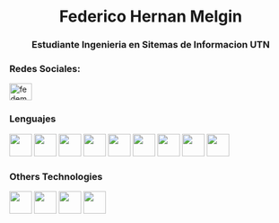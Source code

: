 <h1 align="center">Federico Hernan Melgin</h1>
<h3 align="center">Estudiante Ingenieria en Sitemas de Informacion UTN</h3>
<h3 align="left">Redes Sociales:</h3>
<p align="left">
<a href="https://instagram.com/fedemelgin" target="blank"><img align="center" src="https://raw.githubusercontent.com/rahuldkjain/github-profile-readme-generator/master/src/images/icons/Social/instagram.svg" alt="fedemelgin" height="30" width="40" /></a>
</p>

<h3 align="left">Lenguajes</h3>
<p align="left">
  <img src="https://cdn.jsdelivr.net/gh/devicons/devicon/icons/javascript/javascript-original.svg" width="40" height="40"/>
  <img src="https://cdn.jsdelivr.net/gh/devicons/devicon/icons/typescript/typescript-original.svg" width="40" height="40"/>
  <img src="https://cdn.jsdelivr.net/gh/devicons/devicon/icons/html5/html5-original.svg" width="40" height="40"/>
  <img src="https://cdn.jsdelivr.net/gh/devicons/devicon/icons/css3/css3-original.svg" width="40" height="40"/>
  <img src="https://cdn.jsdelivr.net/gh/devicons/devicon/icons/nodejs/nodejs-original.svg" width="40" height="40"/>
  <img src="https://cdn.jsdelivr.net/gh/devicons/devicon/icons/react/react-original.svg" width="40" height="40"/>
  <img src="https://cdn.jsdelivr.net/gh/devicons/devicon/icons/nextjs/nextjs-original.svg" width="40" height="40"/>
<img src="https://cdn.jsdelivr.net/gh/devicons/devicon@latest/icons/nestjs/nestjs-original.svg" width="40" height="40" />
<img src="https://cdn.jsdelivr.net/gh/devicons/devicon@latest/icons/tailwindcss/tailwindcss-original.svg" width="40" height="40" />
</p>

<h3 align="left">Others Technologies</h3>
<p align="left">

<img src="https://cdn.jsdelivr.net/gh/devicons/devicon@latest/icons/npm/npm-original.svg" width="40" height="40" />
<img src="https://cdn.jsdelivr.net/gh/devicons/devicon@latest/icons/github/github-wordmark.svg" width="40" height="40" />
<img src="https://cdn.jsdelivr.net/gh/devicons/devicon@latest/icons/postgresql/postgresql-original.svg" width="40" height="40" />
<img src="https://cdn.jsdelivr.net/gh/devicons/devicon@latest/icons/mysql/mysql-original.svg" width="40" height="40"  />
</p>

